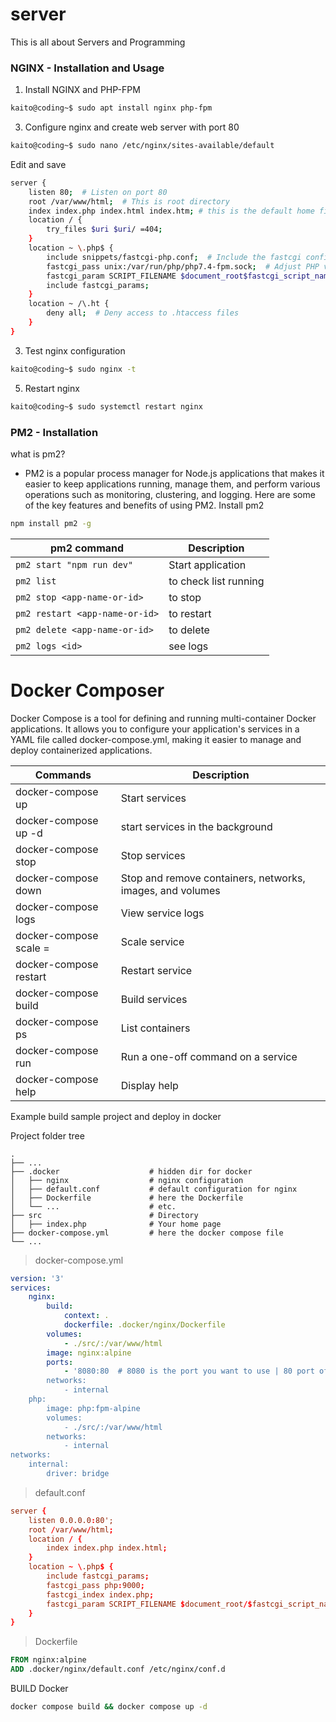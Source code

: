 # server 
This is all about Servers and Programming

### NGINX - Installation and Usage

1. Install NGINX and PHP-FPM
```sh
kaito@coding~$ sudo apt install nginx php-fpm
```
3. Configure nginx and create web server with port 80
```sh
kaito@coding~$ sudo nano /etc/nginx/sites-available/default
```
Edit and save
```sh
server {
    listen 80;  # Listen on port 80
    root /var/www/html;  # This is root directory
    index index.php index.html index.htm; # this is the default home files
    location / {
        try_files $uri $uri/ =404;
    }
    location ~ \.php$ {
        include snippets/fastcgi-php.conf;  # Include the fastcgi configuration
        fastcgi_pass unix:/var/run/php/php7.4-fpm.sock;  # Adjust PHP version as necessary
        fastcgi_param SCRIPT_FILENAME $document_root$fastcgi_script_name;
        include fastcgi_params;
    }
    location ~ /\.ht {
        deny all;  # Deny access to .htaccess files
    }
}
```
3. Test nginx configuration
```sh
kaito@coding~$ sudo nginx -t
```
5. Restart nginx
```bash
kaito@coding~$ sudo systemctl restart nginx
```

### PM2 - Installation 
what is pm2? 
- PM2 is a popular process manager for Node.js applications that makes it easier to keep applications running, manage them, and perform various operations such as monitoring, clustering, and logging. Here are some of the key features and benefits of using PM2.
Install pm2
```sh
npm install pm2 -g
```

| pm2 command          | Description   |
| ------------- | ------------- |
| `pm2 start "npm run dev" `        | Start application |
| `pm2 list`         | to check list running  |
| `pm2 stop <app-name-or-id>` | to stop |
| `pm2 restart <app-name-or-id>`  | to restart  |
| `pm2 delete <app-name-or-id>` |  to delete |
| `pm2 logs <id>`  | see logs |

# Docker Composer 
Docker Compose is a tool for defining and running multi-container Docker applications. It allows you to configure your application's services in a YAML file called docker-compose.yml, making it easier to manage and deploy containerized applications.

| Commands          | Description   |
| ------------- | ------------- |
| docker-compose up        | Start services |
| docker-compose up -d     | start services in the background  |
| docker-compose stop      | Stop services  |
| docker-compose down      | Stop and remove containers, networks, images, and volumes |
| docker-compose logs      | View service logs |
| docker-compose scale <service>=<number>      | Scale service |
| docker-compose restart      | Restart service |
| docker-compose build      | Build services |
| docker-compose ps      | List containers |
| docker-compose run <service> <command>      | Run a one-off command on a service |
| docker-compose help      | Display help |

Example build sample project and deploy in docker

Project folder tree


    .
    ├── ...
    ├── .docker                    # hidden dir for docker
    │   ├── nginx                  # nginx configuration
    │   ├── default.conf           # default configuration for nginx
    │   ├── Dockerfile             # here the Dockerfile
    │   └── ...                    # etc.
    ├── src                        # Directory 
    │   ├── index.php              # Your home page
    ├── docker-compose.yml         # here the docker compose file
    └── ...

> docker-compose.yml
```yml
version: '3'
services:
    nginx:
        build:
            context: .
            dockerfile: .docker/nginx/Dockerfile
        volumes:
            - ./src/:/var/www/html
        image: nginx:alpine
        ports:
            - '8080:80  # 8080 is the port you want to use | 80 port of the server
        networks:
            - internal
    php:
        image: php:fpm-alpine
        volumes:
            - ./src/:/var/www/html
        networks:
            - internal
networks:
    internal:
        driver: bridge
```
> default.conf
```conf
server {
    listen 0.0.0.0:80';
    root /var/www/html;
    location / {
        index index.php index.html;
    }
    location ~ \.php$ {
        include fastcgi_params;
        fastcgi_pass php:9000;
        fastcgi_index index.php;
        fastcgi_param SCRIPT_FILENAME $document_root/$fastcgi_script_name;
    }
}
```

> Dockerfile
```Dockerfile
FROM nginx:alpine
ADD .docker/nginx/default.conf /etc/nginx/conf.d
```
BUILD Docker
```sh
docker compose build && docker compose up -d
```


